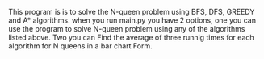 This program is is to solve the N-queen problem using BFS, DFS, GREEDY and A* algorithms.
when you run main.py you have 2 options, 
one you can use the program to solve N-queen problem using any of the algorithms listed above. 
Two you can Find the average of three runnig times for each algorithm for N queens in a bar chart Form.